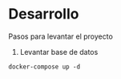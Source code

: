 # Desarrollo

Pasos para levantar el proyecto

1. Levantar base de datos
```
docker-compose up -d
```

